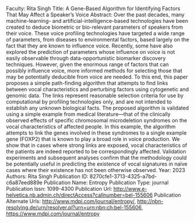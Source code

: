 Faculty: Rita Singh
Title: A Gene-Based Algorithm for Identifying Factors That May Affect a Speaker’s Voice
Abstract: Over the past decades, many machine-learning- and artificial-intelligence-based technologies have been created to deduce biometric or bio-relevant parameters of speakers from their voice. These voice profiling technologies have targeted a wide range of parameters, from diseases to environmental factors, based largely on the fact that they are known to influence voice. Recently, some have also explored the prediction of parameters whose influence on voice is not easily observable through data-opportunistic biomarker discovery techniques. However, given the enormous range of factors that can possibly influence voice, more informed methods for selecting those that may be potentially deducible from voice are needed. To this end, this paper proposes a simple path-finding algorithm that attempts to find links between vocal characteristics and perturbing factors using cytogenetic and genomic data. The links represent reasonable selection criteria for use by computational by profiling technologies only, and are not intended to establish any unknown biological facts. The proposed algorithm is validated using a simple example from medical literature—that of the clinically observed effects of specific chromosomal microdeletion syndromes on the vocal characteristics of affected people. In this example, the algorithm attempts to link the genes involved in these syndromes to a single example gene (FOXP2) that is known to play a broad role in voice production. We show that in cases where strong links are exposed, vocal characteristics of the patients are indeed reported to be correspondingly affected. Validation experiments and subsequent analyses confirm that the methodology could be potentially useful in predicting the existence of vocal signatures in naïve cases where their existence has not been otherwise observed.
Year: 2023
Authors: Rita Singh
Publication ID: 8270cfe1-3713-4325-a7bd-c6a87eed889e
Publication Name: Entropy
Publication Type: journal
Publication Issn: 1099-4300
Publication Url: http://www.e-helvetica.nb.admin.ch/directAccess?callnumber=bel-155606
Publication Alternate Urls: http://www.mdpi.com/journal/entropy/, http://nbn-resolving.de/urn/resolver.pl?urn=urn:nbn:ch:bel-155606, https://www.mdpi.com/journal/entropy
